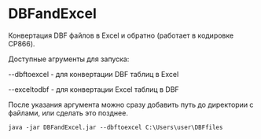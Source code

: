 # DBFandExcel
Конвертация DBF файлов  в Excel и обратно (работает в кодировке CP866).

Доступные агрументы для запуска:

--dbftoexcel - для конвертации DBF таблиц в Excel

--exceltodbf - для конвертации Excel таблиц в DBF

После указания аргумента можно сразу добавить путь до директории с файлами, или сделать это позднее.

    java -jar DBFandExcel.jar --dbftoexcel C:\Users\user\DBFfiles
